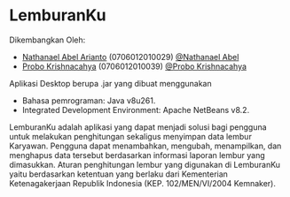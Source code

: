 # LemburanKu
Dikembangkan Oleh:
- <a href="https://www.linkedin.com/in/nathanaelabel/">Nathanael Abel Arianto</a> (0706012010029) <a href="https://github.com/nathanaelabel">@Nathanael Abel</a>
- <a href="https://www.linkedin.com/in/probo-krishnacahya/">Probo Krishnacahya</a> (0706012010039) <a href="https://github.com/probokrishnacahya">@Probo Krishnacahya</a>

Aplikasi Desktop berupa .jar yang dibuat menggunakan
- Bahasa pemrograman: Java v8u261.
- Integrated Development Environment: Apache NetBeans v8.2.

LemburanKu adalah aplikasi yang dapat menjadi solusi bagi pengguna untuk melakukan penghitungan sekaligus menyimpan data lembur Karyawan. Pengguna dapat menambahkan, mengubah, menampilkan, dan menghapus data tersebut berdasarkan informasi laporan lembur yang dimasukkan. Aturan penghitungan lembur yang digunakan di LemburanKu yaitu berdasarkan ketentuan yang berlaku dari Kementerian Ketenagakerjaan Republik Indonesia (KEP. 102/MEN/VI/2004 Kemnaker).
